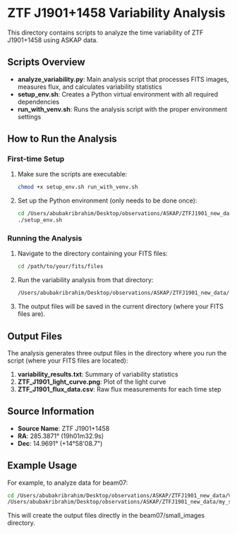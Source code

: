 # ZTF J1901+1458 Variability Analysis

This directory contains scripts to analyze the time variability of ZTF J1901+1458 using ASKAP data.

## Scripts Overview

- **analyze_variability.py**: Main analysis script that processes FITS images, measures flux, and calculates variability statistics
- **setup_env.sh**: Creates a Python virtual environment with all required dependencies
- **run_with_venv.sh**: Runs the analysis script with the proper environment settings

## How to Run the Analysis

### First-time Setup

1. Make sure the scripts are executable:
   ```bash
   chmod +x setup_env.sh run_with_venv.sh
   ```

2. Set up the Python environment (only needs to be done once):
   ```bash
   cd /Users/abubakribrahim/Desktop/observations/ASKAP/ZTFJ1901_new_data/my_scripts
   ./setup_env.sh
   ```

### Running the Analysis

1. Navigate to the directory containing your FITS files:
   ```bash
   cd /path/to/your/fits/files
   ```

2. Run the variability analysis from that directory:
   ```bash
   /Users/abubakribrahim/Desktop/observations/ASKAP/ZTFJ1901_new_data/my_scripts/run_with_venv.sh
   ```

3. The output files will be saved in the current directory (where your FITS files are).

## Output Files

The analysis generates three output files in the directory where you run the script (where your FITS files are located):

1. **variability_results.txt**: Summary of variability statistics
2. **ZTF_J1901_light_curve.png**: Plot of the light curve
3. **ZTF_J1901_flux_data.csv**: Raw flux measurements for each time step

## Source Information

- **Source Name**: ZTF J1901+1458
- **RA**: 285.3871° (19h01m32.9s)
- **Dec**: 14.9691° (+14°58'08.7")

## Example Usage

For example, to analyze data for beam07:

```bash
cd /Users/abubakribrahim/Desktop/observations/ASKAP/ZTFJ1901_new_data/VAST/scienceData.VAST_1856+12.SB62085.VAST_1856+12.beam07/small_images
/Users/abubakribrahim/Desktop/observations/ASKAP/ZTFJ1901_new_data/my_scripts/run_with_venv.sh
```

This will create the output files directly in the beam07/small_images directory.
